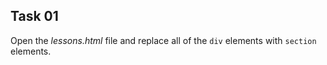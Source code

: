 ## Task 01
Open the *lessons.html* file and replace all of the `div` elements with `section`   elements. 